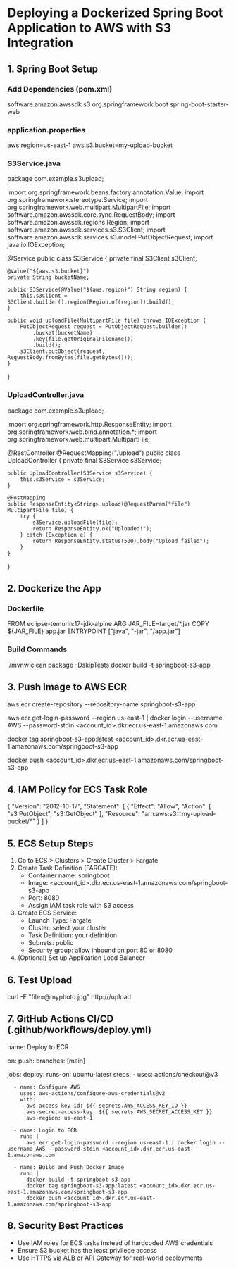 # Deploying a Dockerized Spring Boot Application to AWS with S3 Integration

## 1. Spring Boot Setup

### Add Dependencies (pom.xml)
<dependency>
  <groupId>software.amazon.awssdk</groupId>
  <artifactId>s3</artifactId>
</dependency>
<dependency>
  <groupId>org.springframework.boot</groupId>
  <artifactId>spring-boot-starter-web</artifactId>
</dependency>

### application.properties
aws.region=us-east-1
aws.s3.bucket=my-upload-bucket

### S3Service.java
package com.example.s3upload;

import org.springframework.beans.factory.annotation.Value;
import org.springframework.stereotype.Service;
import org.springframework.web.multipart.MultipartFile;
import software.amazon.awssdk.core.sync.RequestBody;
import software.amazon.awssdk.regions.Region;
import software.amazon.awssdk.services.s3.S3Client;
import software.amazon.awssdk.services.s3.model.PutObjectRequest;
import java.io.IOException;

@Service
public class S3Service {
    private final S3Client s3Client;

    @Value("${aws.s3.bucket}")
    private String bucketName;

    public S3Service(@Value("${aws.region}") String region) {
        this.s3Client = S3Client.builder().region(Region.of(region)).build();
    }

    public void uploadFile(MultipartFile file) throws IOException {
        PutObjectRequest request = PutObjectRequest.builder()
            .bucket(bucketName)
            .key(file.getOriginalFilename())
            .build();
        s3Client.putObject(request, RequestBody.fromBytes(file.getBytes()));
    }
}

### UploadController.java
package com.example.s3upload;

import org.springframework.http.ResponseEntity;
import org.springframework.web.bind.annotation.*;
import org.springframework.web.multipart.MultipartFile;

@RestController
@RequestMapping("/upload")
public class UploadController {
    private final S3Service s3Service;

    public UploadController(S3Service s3Service) {
        this.s3Service = s3Service;
    }

    @PostMapping
    public ResponseEntity<String> upload(@RequestParam("file") MultipartFile file) {
        try {
            s3Service.uploadFile(file);
            return ResponseEntity.ok("Uploaded!");
        } catch (Exception e) {
            return ResponseEntity.status(500).body("Upload failed");
        }
    }
}

## 2. Dockerize the App

### Dockerfile
FROM eclipse-temurin:17-jdk-alpine
ARG JAR_FILE=target/*.jar
COPY ${JAR_FILE} app.jar
ENTRYPOINT ["java", "-jar", "/app.jar"]

### Build Commands
./mvnw clean package -DskipTests
docker build -t springboot-s3-app .

## 3. Push Image to AWS ECR

aws ecr create-repository --repository-name springboot-s3-app

aws ecr get-login-password --region us-east-1 | docker login --username AWS --password-stdin <account_id>.dkr.ecr.us-east-1.amazonaws.com

docker tag springboot-s3-app:latest <account_id>.dkr.ecr.us-east-1.amazonaws.com/springboot-s3-app

docker push <account_id>.dkr.ecr.us-east-1.amazonaws.com/springboot-s3-app

## 4. IAM Policy for ECS Task Role

{
  "Version": "2012-10-17",
  "Statement": [
    {
      "Effect": "Allow",
      "Action": [
        "s3:PutObject",
        "s3:GetObject"
      ],
      "Resource": "arn:aws:s3:::my-upload-bucket/*"
    }
  ]
}

## 5. ECS Setup Steps

1. Go to ECS > Clusters > Create Cluster > Fargate
2. Create Task Definition (FARGATE):
   - Container name: springboot
   - Image: <account_id>.dkr.ecr.us-east-1.amazonaws.com/springboot-s3-app
   - Port: 8080
   - Assign IAM task role with S3 access
3. Create ECS Service:
   - Launch Type: Fargate
   - Cluster: select your cluster
   - Task Definition: your definition
   - Subnets: public
   - Security group: allow inbound on port 80 or 8080
4. (Optional) Set up Application Load Balancer

## 6. Test Upload

curl -F "file=@myphoto.jpg" http://<public-ecs-endpoint>/upload

## 7. GitHub Actions CI/CD (.github/workflows/deploy.yml)

name: Deploy to ECR

on:
  push:
    branches: [main]

jobs:
  deploy:
    runs-on: ubuntu-latest
    steps:
      - uses: actions/checkout@v3

      - name: Configure AWS
        uses: aws-actions/configure-aws-credentials@v2
        with:
          aws-access-key-id: ${{ secrets.AWS_ACCESS_KEY_ID }}
          aws-secret-access-key: ${{ secrets.AWS_SECRET_ACCESS_KEY }}
          aws-region: us-east-1

      - name: Login to ECR
        run: |
          aws ecr get-login-password --region us-east-1 | docker login --username AWS --password-stdin <account_id>.dkr.ecr.us-east-1.amazonaws.com

      - name: Build and Push Docker Image
        run: |
          docker build -t springboot-s3-app .
          docker tag springboot-s3-app:latest <account_id>.dkr.ecr.us-east-1.amazonaws.com/springboot-s3-app
          docker push <account_id>.dkr.ecr.us-east-1.amazonaws.com/springboot-s3-app

## 8. Security Best Practices

- Use IAM roles for ECS tasks instead of hardcoded AWS credentials
- Ensure S3 bucket has the least privilege access
- Use HTTPS via ALB or API Gateway for real-world deployments

